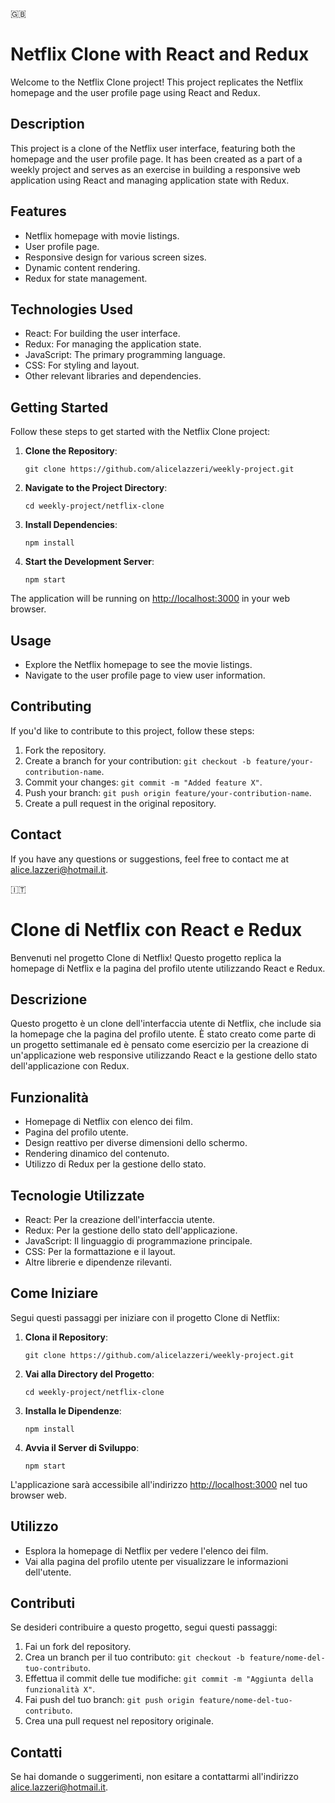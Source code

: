 🇬🇧

# Netflix Clone with React and Redux

Welcome to the Netflix Clone project! This project replicates the Netflix homepage and the user profile page using React and Redux.

## Description

This project is a clone of the Netflix user interface, featuring both the homepage and the user profile page. It has been created as a part of a weekly project and serves as an exercise in building a responsive web application using React and managing application state with Redux.

## Features

- Netflix homepage with movie listings.
- User profile page.
- Responsive design for various screen sizes.
- Dynamic content rendering.
- Redux for state management.

## Technologies Used

- React: For building the user interface.
- Redux: For managing the application state.
- JavaScript: The primary programming language.
- CSS: For styling and layout.
- Other relevant libraries and dependencies.

## Getting Started

Follow these steps to get started with the Netflix Clone project:

1. **Clone the Repository**:
   ```
   git clone https://github.com/alicelazzeri/weekly-project.git
   ```

2. **Navigate to the Project Directory**:
   ```
   cd weekly-project/netflix-clone
   ```

3. **Install Dependencies**:
   ```
   npm install
   ```

4. **Start the Development Server**:
   ```
   npm start
   ```

The application will be running on [http://localhost:3000](http://localhost:3000) in your web browser.

## Usage

- Explore the Netflix homepage to see the movie listings.
- Navigate to the user profile page to view user information.

## Contributing

 If you'd like to contribute to this project, follow these steps:

1. Fork the repository.
2. Create a branch for your contribution: `git checkout -b feature/your-contribution-name`.
3. Commit your changes: `git commit -m "Added feature X"`.
4. Push your branch: `git push origin feature/your-contribution-name`.
5. Create a pull request in the original repository.

## Contact

If you have any questions or suggestions, feel free to contact me at alice.lazzeri@hotmail.it.

🇮🇹

# Clone di Netflix con React e Redux

Benvenuti nel progetto Clone di Netflix! Questo progetto replica la homepage di Netflix e la pagina del profilo utente utilizzando React e Redux.

## Descrizione

Questo progetto è un clone dell'interfaccia utente di Netflix, che include sia la homepage che la pagina del profilo utente. È stato creato come parte di un progetto settimanale ed è pensato come esercizio per la creazione di un'applicazione web responsive utilizzando React e la gestione dello stato dell'applicazione con Redux.

## Funzionalità

- Homepage di Netflix con elenco dei film.
- Pagina del profilo utente.
- Design reattivo per diverse dimensioni dello schermo.
- Rendering dinamico del contenuto.
- Utilizzo di Redux per la gestione dello stato.

## Tecnologie Utilizzate

- React: Per la creazione dell'interfaccia utente.
- Redux: Per la gestione dello stato dell'applicazione.
- JavaScript: Il linguaggio di programmazione principale.
- CSS: Per la formattazione e il layout.
- Altre librerie e dipendenze rilevanti.

## Come Iniziare

Segui questi passaggi per iniziare con il progetto Clone di Netflix:

1. **Clona il Repository**:
   ```
   git clone https://github.com/alicelazzeri/weekly-project.git
   ```

2. **Vai alla Directory del Progetto**:
   ```
   cd weekly-project/netflix-clone
   ```

3. **Installa le Dipendenze**:
   ```
   npm install
   ```

4. **Avvia il Server di Sviluppo**:
   ```
   npm start
   ```

L'applicazione sarà accessibile all'indirizzo [http://localhost:3000](http://localhost:3000) nel tuo browser web.

## Utilizzo

- Esplora la homepage di Netflix per vedere l'elenco dei film.
- Vai alla pagina del profilo utente per visualizzare le informazioni dell'utente.

## Contributi

Se desideri contribuire a questo progetto, segui questi passaggi:

1. Fai un fork del repository.
2. Crea un branch per il tuo contributo: `git checkout -b feature/nome-del-tuo-contributo`.
3. Effettua il commit delle tue modifiche: `git commit -m "Aggiunta della funzionalità X"`.
4. Fai push del tuo branch: `git push origin feature/nome-del-tuo-contributo`.
5. Crea una pull request nel repository originale.

## Contatti

Se hai domande o suggerimenti, non esitare a contattarmi all'indirizzo alice.lazzeri@hotmail.it.

